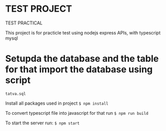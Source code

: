 # TEST PROJECT 
 TEST PRACTICAL

 This project is for practicle test using nodejs express APIs,
 with typescript mysql

 # Setupda the database and the table for that import the database using script
 `tatva.sql`

 Install all packages used in project
 `$ npm install`

 To convert typescript file into javascript for that run
 `$ npm run build`

 To start the server run:
 `$ npm start`